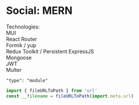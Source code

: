 # Social: MERN 

Technologies:  
MUI  
React Router  
Formik / yup  
Redux Toolkit / Persistent
ExpressJS  
Mongoose  
JWT  
Multer  



`"type": "module"`
```js
import { fileURLToPath } from 'url'
const __filename = fileURLToPath(import.meta.url)
```

